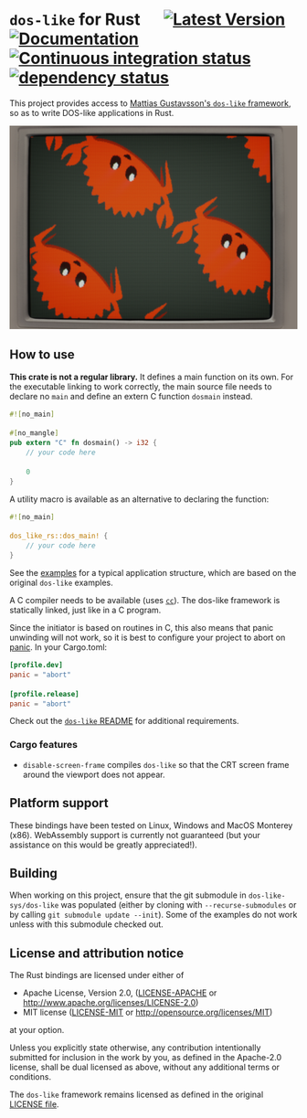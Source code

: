 # `dos-like` for Rust &emsp; [![Latest Version](https://img.shields.io/crates/v/dos-like.svg)](https://crates.io/crates/dos-like) [![Documentation](https://docs.rs/dos-like/badge.svg)](https://docs.rs/dos-like) [![Continuous integration status](https://github.com/Enet4/dos-like-rs/actions/workflows/ci.yml/badge.svg?branch=main)](https://github.com/Enet4/dos-like-rs/actions/workflows/ci.yml) [![dependency status](https://deps.rs/repo/github/Enet4/dos-like-rs/status.svg)](https://deps.rs/repo/github/Enet4/dos-like-rs)

This project provides access to [Mattias Gustavsson's `dos-like` framework][1],
so as to write DOS-like applications in Rust.

![Rotozoom example written in Rust](screenshot.png)

[1]: https://github.com/mattiasgustavsson/dos-like

## How to use

**This crate is not a regular library.**
It defines a main function on its own.
For the executable linking to work correctly,
the main source file needs to declare no `main`
and define an extern C function `dosmain` instead.

```rust
#![no_main]

#[no_mangle]
pub extern "C" fn dosmain() -> i32 {
    // your code here

    0
}
```

A utility macro is available as an alternative to declaring the function:

```rust
#![no_main]

dos_like_rs::dos_main! {
    // your code here
}
```

See the [examples](examples) for a typical application structure,
which are based on the original `dos-like` examples.

A C compiler needs to be available (uses [`cc`](https://crates.io/crates/cc)).
The dos-like framework is statically linked,
just like in a C program.

Since the initiator is based on routines in C,
this also means that panic unwinding will not work,
so it is best to configure your project to abort on [panic].
In your Cargo.toml:

```toml
[profile.dev]
panic = "abort"

[profile.release]
panic = "abort"
```

[panic]: https://doc.rust-lang.org/cargo/reference/profiles.html#panic

Check out the [`dos-like` README][2] for additional requirements.

[2]: https://github.com/mattiasgustavsson/dos-like#readme

### Cargo features

- `disable-screen-frame` compiles `dos-like` so that
the CRT screen frame around the viewport does not appear.

## Platform support

These bindings have been tested on Linux, Windows and MacOS Monterey (x86).
WebAssembly support is currently not guaranteed
(but your assistance on this would be greatly appreciated!).

## Building

When working on this project,
ensure that the git submodule in `dos-like-sys/dos-like` was populated
(either by cloning with `--recurse-submodules`
or by calling `git submodule update --init`).
Some of the examples do not work unless with this submodule checked out.

## License and attribution notice

The Rust bindings are licensed under either of

- Apache License, Version 2.0, ([LICENSE-APACHE](LICENSE-APACHE) or <http://www.apache.org/licenses/LICENSE-2.0>)
- MIT license ([LICENSE-MIT](LICENSE-MIT) or <http://opensource.org/licenses/MIT>)

at your option.

Unless you explicitly state otherwise, any contribution intentionally submitted
for inclusion in the work by you, as defined in the Apache-2.0 license, shall be dual licensed as above, without any
additional terms or conditions.

The `dos-like` framework remains licensed
as defined in the original [LICENSE file](dos-like-sys/dos-like/LICENSE).
